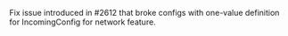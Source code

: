 Fix issue introduced in #2612 that broke configs with one-value definition for IncomingConfig for network feature.
